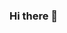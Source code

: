 ### Hi there 👋

<!--
**sayeda-chattopadhyay/sayeda-chattopadhyay** is a ✨ _special_ ✨ repository because its `README.md` (this file) appears on your GitHub profile.

Here are some ideas to get you started:

- 🔭 I’m currently working on portfolio 
- 🌱 I’m currently learning frontend development
- 👯 I’m looking to collaborate on ux design and frontend development projects
- 🤔 I’m looking for help with ux design 
- 💬 Ask me about ...
- 📫 How to reach me: ...
- 😄 Pronouns: ...
- ⚡ Fun fact: ...
-->
